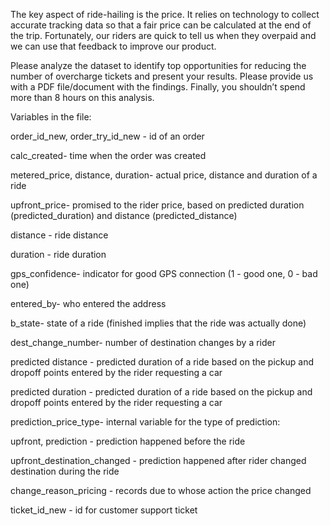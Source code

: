 The key aspect of ride-hailing is the price. It relies on technology to collect accurate tracking data so that a fair price can be calculated at the end of the trip. Fortunately, our riders are quick to tell us when they overpaid and we can use that feedback to improve our product.

Please analyze the dataset to identify top opportunities for reducing the number of overcharge tickets and present your results. Please provide us with a PDF file/document with the findings. Finally, you shouldn’t spend more than 8 hours on this analysis.

Variables in the file:

order_id_new, order_try_id_new - id of an order

calc_created- time when the order was created

metered_price, distance, duration- actual price, distance and duration of a ride

upfront_price- promised to the rider price, based on predicted duration (predicted_duration) and distance (predicted_distance)

distance - ride distance

duration - ride duration

gps_confidence- indicator for good GPS connection (1 - good one, 0 - bad one)

entered_by- who entered the address

b_state- state of a ride (finished implies that the ride was actually done)

dest_change_number- number of destination changes by a rider

predicted distance - predicted duration of a ride based on the pickup and dropoff points entered by the rider requesting a car

predicted duration - predicted duration of a ride based on the pickup and dropoff points entered by the rider requesting a car

prediction_price_type- internal variable for the type of prediction:

upfront, prediction - prediction happened before the ride

upfront_destination_changed - prediction happened after rider changed destination during the ride

change_reason_pricing - records due to whose action the price changed

ticket_id_new - id for customer support ticket
